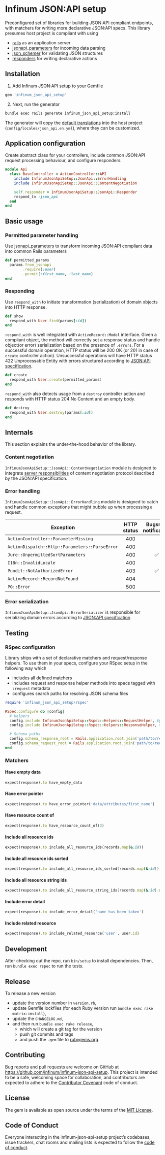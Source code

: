 # Infinum JSON:API setup
Preconfigured set of libraries for building JSON:API compliant endpoints, with matchers for writing more declarative JSON:API specs. This library presumes host project is compliant with using
- [rails](https://github.com/rails/rails) as an application server
- [jsonapi_parameters](https://github.com/visualitypl/jsonapi_parameters) for incoming data parsing
- [json_schemer](https://github.com/davishmcclurg/json_schemer) for validating JSON structures
- [responders](https://github.com/heartcombo/responders) for writing declarative actions

## Installation
1. Add Infinum JSON:API setup to your Gemfile
  ```ruby
  gem 'infinum_json_api_setup'
  ```

2. Next, run the generator
  ```bash
  bundle exec rails generate infinum_json_api_setup:install
  ```
The generator will copy the [default translations](https://github.com/infinum/infinum-json-api-setup/blob/master/lib/generators/infinum_json_api_setup/templates/config/locales/json_api.en.yml) into the host project (`config/locales/json_api.en.yml`), where they can be customized.

## Application configuration
Create abstract class for your controllers, include common JSON:API request processing behaviour, and configure responders.
```ruby
module Api
  class BaseController < ActionController::API
    include InfinumJsonApiSetup::JsonApi::ErrorHandling
    include InfinumJsonApiSetup::JsonApi::ContentNegotiation

    self.responder = InfinumJsonApiSetup::JsonApi::Responder
    respond_to :json_api
  end
end
```

## Basic usage

### Permitted parameter handling
Use [jsonapi_parameters](https://github.com/visualitypl/jsonapi_parameters) to transform incoming JSON:API compliant data into common Rails parameters
```ruby
def permitted_params
  params.from_jsonapi
        .require(:user)
        .permit(:first_name, :last_name)
end
```

### Responding
Use `respond_with` to initiate transformation (serialization) of domain objects into HTTP response.
```ruby
def show
  respond_with User.find(params[:id])
end
```

`respond_with` is well integrated with `ActiveRecord::Model` interface. Given a compliant object, the method will correctly set a response status and handle object(or error) serialization based on the presence of `.errors`. For a successful domain operation, HTTP status will be 200 OK (or 201 in case of `create` controller action). Unsuccessful operations will have HTTP status 422 Unprocessable Entity with errors structured according to [JSON:API specification](https://jsonapi.org/format/#error-objects).
```ruby
def create
  respond_with User.create(permitted_params)
end
```

`respond_with` also detects usage from a `destroy` controller action and responds with HTTP status 204 No Content and an empty body.
```ruby
def destroy
  respond_with User.destroy(params[:id])
end
```

## Internals
This section explains the under-the-hood behavior of the library.

### Content negotiation
`InfinumJsonApiSetup::JsonApi::ContentNegotiation` module is designed to integrate [server responsibilities](https://jsonapi.org/format/#content-negotiation-servers) of content negotiation protocol described by the JSON:API specification.

### Error handling
`InfinumJsonApiSetup::JsonApi::ErrorHandling` module is designed to catch and handle common exceptions that might bubble up when processing a request.

| Exception                                      | HTTP status | Bugsnag notification |
| ---                                            | :---:       | :---:                |
| `ActionController::ParameterMissing`           | 400         |                      |
| `ActionDispatch::Http::Parameters::ParseError` | 400         |                      |
| `Jure::UnpermittedSortParameters`              | 400         | :white_check_mark:   |
| `I18n::InvalidLocale`                          | 400         |                      |
| `Pundit::NotAuthorizedError`                   | 403         | :white_check_mark:   |
| `ActiveRecord::RecordNotFound`                 | 404         |                      |
| `PG::Error`                                    | 500         |                      |

### Error serialization
`InfinumJsonApiSetup::JsonApi::ErrorSerializer` is responsible for serializing domain errors according to [JSON:API specification](https://jsonapi.org/format/#error-objects).

## Testing

### RSpec configuration
Library ships with a set of declarative matchers and request/response helpers. To use them in your specs, configure your RSpec setup in the following way which
- includes all defined matchers
- includes request and response helper methods into specs tagged with `:request` metadata
- configures search paths for resolving JSON schema files
```ruby
require 'infinum_json_api_setup/rspec'

RSpec.configure do |config|
  # Helpers
  config.include InfinumJsonApiSetup::Rspec::Helpers::RequestHelper, type: :request
  config.include InfinumJsonApiSetup::Rspec::Helpers::ResponseHelper, type: :request

  # Schema paths
  config.schema_response_root = Rails.application.root.join('path/to/response_schemas')
  config.schema_request_root = Rails.application.root.join('path/to/request_schemas')
end
```
### Matchers

#### Have empty data
```ruby
expect(response).to have_empty_data
```

#### Have error pointer
```ruby
expect(response).to have_error_pointer('data/attributes/first_name')
```

#### Have resource count of
```ruby
expect(response).to have_resource_count_of(3)
```

#### Include all resource ids
```ruby
expect(response).to include_all_resource_ids(records.map(&:id))
```

#### Include all resource ids sorted
```ruby
expect(response).to include_all_resource_ids_sorted(records.map(&:id))
```

#### Include all resource string ids
```ruby
expect(response).to include_all_resource_string_ids(records.map(&:id).map(&:to_s))
```

#### Include error detail
```ruby
expect(response).to include_error_detail('name has been taken')
```

#### Include related resource
```ruby
expect(response).to include_related_resource('user', user.id)
```

## Development

After checking out the repo, run `bin/setup` to install dependencies. Then, run `bundle exec rspec` to run the tests.

## Release
To release a new version
  - update the version number in `version.rb`,
  - update Gemfile lockfiles (for each Ruby version run `bundle exec rake matrix:install`),
  - update the `CHANGELOG.md`,
  - and then run `bundle exec rake release`,
    - which will create a git tag for the version
    - push git commits and tags
    - and push the `.gem` file to [rubygems.org](https://rubygems.org).

## Contributing

Bug reports and pull requests are welcome on GitHub at https://github.com/infinum/infinum-json-api-setup. This project is intended to be a safe, welcoming space for collaboration, and contributors are expected to adhere to the [Contributor Covenant](http://contributor-covenant.org) code of conduct.

## License

The gem is available as open source under the terms of the [MIT License](https://opensource.org/licenses/MIT).

## Code of Conduct

Everyone interacting in the infinum-json-api-setup project’s codebases, issue trackers, chat rooms and mailing lists is expected to follow the [code of conduct](https://github.com/infinum/infinum-json-api-setup/blob/master/CODE_OF_CONDUCT.md).
